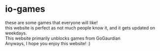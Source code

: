 # io-games
these are some games that everyone will like!<br>
this website is perfect as not much people know it, and it gets updated on weekdays.<br>
This website primarily unblocks games from GoGaurdian<br>
Anyways, I hope you enjoy this website! :)
